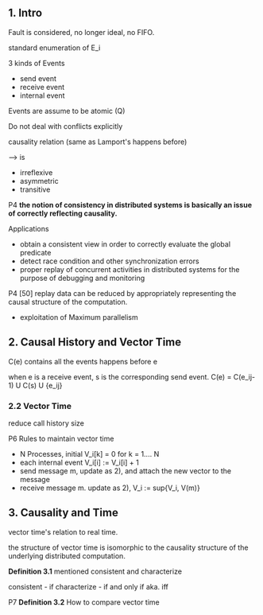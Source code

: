 ## 1. Intro

<!-- TODO: Add section for the following summaries -->

Fault is considered, no longer ideal, no FIFO.

standard enumeration of E_i

3 kinds of Events
- send event
- receive event
- internal event

Events are assume to be atomic (Q)

Do not deal with conflicts explicitly

causality relation (same as Lamport's happens before)

—> is
- irreflexive
- asymmetric
- transitive

P4 **the notion of consistency in distributed systems is basically an issue
of correctly reflecting causality.**

Applications

- obtain a consistent view in order to correctly evaluate the global predicate
- detect race condition and other synchronization errors
- proper replay of concurrent activities in distributed systems for the purpose of
debugging and monitoring

P4 [50] replay data can be reduced by appropriately representing the causal structure
of the computation.

- exploitation of Maximum parallelism

## 2. Causal History and Vector Time

C(e) contains all the events happens before e

when e is a receive event, s is the corresponding send event. C(e) = C(e_ij-1) U C(s) U {e_ij}

### 2.2 Vector Time

reduce call history size

P6 Rules to maintain vector time

- N Processes, initial V_i[k] = 0 for k = 1.... N
- each internal event V_i[i] := V_i[i] + 1
- send message m, update as 2), and attach the new vector to the message
- receive message m. update as 2), V_i := sup{V_i, V(m)}

## 3. Causality and Time

vector time's relation to real time.

the structure of vector time is isomorphic to the causality structure of the
underlying distributed computation.

**Definition 3.1** mentioned consistent and characterize

consistent - if
characterize - if and only if aka. iff

P7 **Definition 3.2** How to compare vector time 
